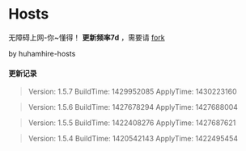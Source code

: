 Hosts
=====

无障碍上网-你~懂得！ **更新频率7d** ，需要请 [fork][1]

by huhamhire-hosts

#### 更新记录

> Version: 1.5.7
> BuildTime: 1429952085
> ApplyTime: 1430223160

> Version: 1.5.6
> BuildTime: 1427678294
> ApplyTime: 1427688004


> Version: 1.5.5
> BuildTime: 1422408276
> ApplyTime: 1427687621


> Version: 1.5.4
> BuildTime: 1420542143
> ApplyTime: 1422495454



[1]: https://github.com/highsea/Hosts/fork "fork hosts"